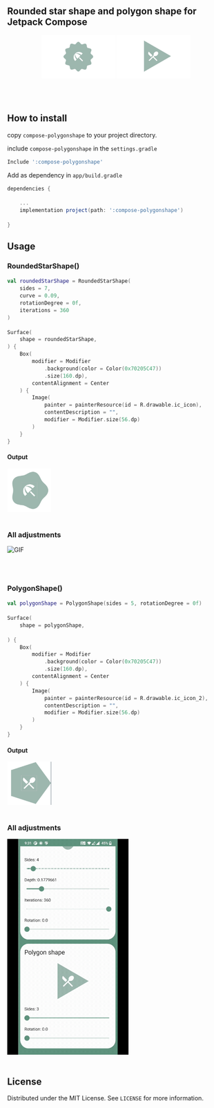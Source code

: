 <h2 title="title">Rounded star shape and polygon shape  for Jetpack Compose
</h2>

<p align="center">
  <img height="100" src="readme_assets/star.jpg">
  <img height="100" src="readme_assets/poly.jpg">
</p>
 
<br>
<br>

## How to install

copy `compose-polygonshape` to your project directory.


include  `compose-polygonshape` in the `settings.gradle`

```groovy
Include ':compose-polygonshape'
```

Add as dependency in `app/build.gradle`
```groovy
dependencies {

    ...
    implementation project(path: ':compose-polygonshape')

}
```


## Usage

### RoundedStarShape()

``` kotlin
val roundedStarShape = RoundedStarShape(
    sides = 7,
    curve = 0.09,
    rotationDegree = 0f,
    iterations = 360
)

Surface(
    shape = roundedStarShape,
) {
    Box(
        modifier = Modifier
            .background(color = Color(0x70205C47))
            .size(160.dp),
        contentAlignment = Center
    ) {
        Image(
            painter = painterResource(id = R.drawable.ic_icon),
            contentDescription = "",
            modifier = Modifier.size(56.dp)
        )
    }
}
```
#### Output
<img height="100" src="readme_assets/star_curve0.09.jpg">


<br>
<br>

### All adjustments
<img height="500" alt="GIF" src="readme_assets/rounded_star.gif" />


<br><br>


### PolygonShape()

``` kotlin
val polygonShape = PolygonShape(sides = 5, rotationDegree = 0f)

Surface(
    shape = polygonShape,

) {
    Box(
        modifier = Modifier
            .background(color = Color(0x70205C47))
            .size(160.dp),
        contentAlignment = Center
    ) {
        Image(
            painter = painterResource(id = R.drawable.ic_icon_2),
            contentDescription = "",
            modifier = Modifier.size(56.dp)
        )
    }
}
```
#### Output
<img height="100" src="readme_assets/poly_pentagon.jpg">


<br>
<br>

### All adjustments
<img height="500" alt="GIF" src="readme_assets/polygon.gif" />

<br>
<br>

## License

Distributed under the MIT License. See `LICENSE` for more information.